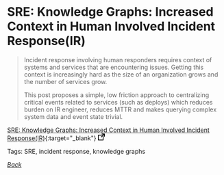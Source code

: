 # SRE: Knowledge Graphs: Increased Context in Human Involved Incident Response(IR)

> Incident response involving human responders requires context of systems and services that are encountering issues. Getting this context is increasingly hard as the size of an organization grows and the number of services grow. 
>
> This post proposes a simple, low friction approach to centralizing critical events related to services (such as deploys) which reduces burden on IR engineer, reduces MTTR and makes querying complex system data and event state trivial.

[SRE: Knowledge Graphs: Increased Context in Human Involved Incident Response(IR)](https://medium.com/dm03514-tech-blog/sre-knowledge-graphs-increased-context-in-human-involved-incident-response-ir-301fd831070c){:target="_blank"} ![external redirect](../../img/ext-redir.png)

Tags: SRE, incident response, knowledge graphs

[_Back_](../)
